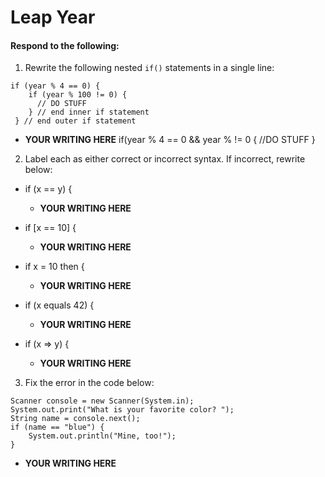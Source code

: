 # Leap Year
#### Respond to the following:

1. Rewrite the following nested `if()` statements in a single line:
  ```
  if (year % 4 == 0) {
      if (year % 100 != 0) {
        // DO STUFF
      } // end inner if statement
   } // end outer if statement
  ```
  * **YOUR WRITING HERE**
  if(year % 4 == 0 && year % != 0 {
   //DO STUFF
  }

2. Label each as either correct or incorrect syntax. If incorrect, rewrite below:
  * if (x == y) {

    * **YOUR WRITING HERE**

  * if [x == 10] {

    * **YOUR WRITING HERE**

  * if x = 10 then {

    * **YOUR WRITING HERE**

  * if (x equals 42) {

    * **YOUR WRITING HERE**

  * if (x => y) {

    * **YOUR WRITING HERE**


3. Fix the error in the code below:

  ```
  Scanner console = new Scanner(System.in);
  System.out.print("What is your favorite color? ");
  String name = console.next();
  if (name == "blue") {
      System.out.println("Mine, too!");
  }
  ```

  * **YOUR WRITING HERE**
